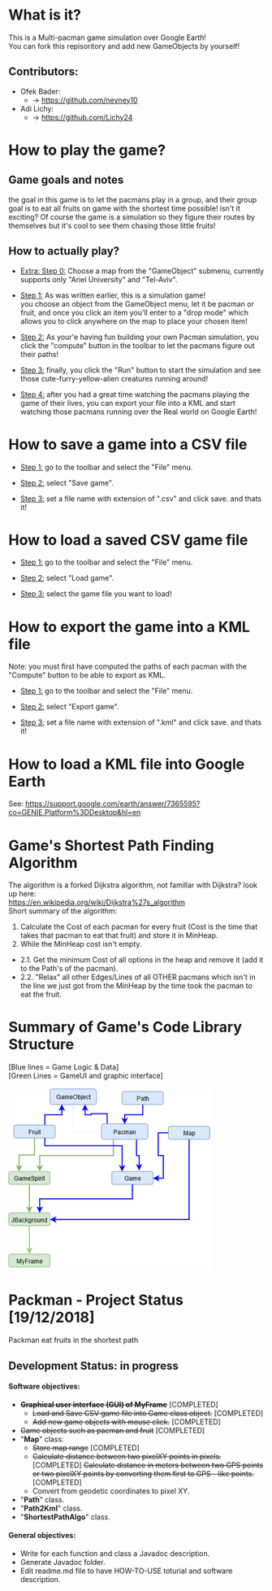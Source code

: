 

# What is it?
This is a Multi-pacman game simulation over Google Earth! <br>
You can fork this repisoritory and add new GameObjects by yourself!

## Contributors:
- Ofek Bader:
	-   -> https://github.com/neyney10
- Adi Lichy:
	-   -> https://github.com/Lichy24

# How to play the game?
## Game goals and notes
the goal in this game is to let the pacmans play in a group, and their group goal is to eat all fruits on game with the shortest time possible! isn't it exciting?
Of course the game is a simulation so they figure their routes by themselves but it's cool to see them chasing those little fruits!

## How to actually play?
- <u>Extra: Step 0:</u> Choose a map from the "GameObject" submenu, currently supports only "Ariel University" and "Tel-Aviv".
- <u>Step 1:</u> As was written earlier, this is a simulation game! <br>
you choose an object from the GameObject menu, let it be pacman or fruit, and once you click an item you'll enter to a "drop mode" which allows you to click anywhere on the map to place your chosen item!  <br>

- <u>Step 2:</u> As your'e having fun building your own Pacman simulation, you click the "compute" button in the toolbar to let the pacmans figure out their paths! <br>

- <u>Step 3:</u> finally, you click the "Run" button to start the simulation and see those cute-furry-yellow-alien creatures running around! <br>

- <u>Step 4:</u> after you had a great time watching the pacmans playing the game of their lives, you can export your file into a KML and start watching those pacmans running over the Real world on Google Earth!
# How to save a game into a CSV file
- <u>Step 1:</u> go to the toolbar and select the "File" menu. <br>

- <u>Step 2:</u> select "Save game". <br>

- <u>Step 3:</u> set a file name with extension of ".csv" and click save. and thats it!
# How to load a saved CSV game file
- <u>Step 1:</u> go to the toolbar and select the "File" menu. <br>

- <u>Step 2:</u> select "Load game". <br>

- <u>Step 3:</u> select the game file you want to load!
# How to export the game into a KML file
Note: you must first have computed the paths of each pacman with the "Compute" button to be able to export as KML.
- <u>Step 1:</u> go to the toolbar and select the "File" menu. <br>

- <u>Step 2:</u> select "Export game". <br>

- <u>Step 3:</u> set a file name with extension of ".kml" and click save. and thats it!
# How to load a KML file into Google Earth
See: https://support.google.com/earth/answer/7365595?co=GENIE.Platform%3DDesktop&hl=en
# Game's Shortest Path Finding Algorithm
The algorithm is a forked Dijkstra algorithm, not famillar with Dijkstra? look up here:<br>
https://en.wikipedia.org/wiki/Dijkstra%27s_algorithm <br>
Short summary of the algorithm: <br>
1. Calculate the Cost of each pacman for every fruit (Cost is the time that takes that pacman to eat that fruit) and store it in MinHeap.
2. While the MinHeap cost isn't empty.
- 2.1. Get the minimum Cost of all options in the heap and remove it (add it to the Path's of the pacman).
- 2.2. "Relax" all other Edges/Lines of all OTHER pacmans which isn't in the line we just got from the MinHeap by the time took the pacman to eat the fruit.


# Summary of Game's Code Library Structure
[Blue lines = Game Logic & Data] <br>
[Green Lines = GameUI and graphic interface]
<br> <br>
![alt text](Other/GitHubMedia/SystemStructure.png)
# Packman - Project Status [19/12/2018]
Packman eat fruits in the shortest path

## Development Status: in progress 
#### Software objectives:
- ~~**Graphical user interface (GUI) of MyFrame**~~ [COMPLETED]
	- ~~Load and Save CSV game file into Game class object.~~ [COMPLETED]
	- ~~Add new game objects with mouse click.~~ [COMPLETED]
-  ~~Game objects such as pacman and fruit~~ [COMPLETED]
- "**Map**" class:
	- ~~Store map range~~ [COMPLETED]
	- ~~Calculate distance between two pixelXY points in pixels.~~[COMPLETED]
	 ~~Calculate distance in meters between two GPS points or two pixelXY points by converting them first to GPS - like points.~~ [COMPLETED]
	- Convert from geodetic coordinates to pixel XY.
- "**Path**" class.
- "**Path2Kml**" class.
-	"**ShortestPathAlgo**" class.

#### General objectives:
- Write for each function and class a Javadoc description.
- Generate Javadoc folder.
- Edit readme.md file to have HOW-TO-USE toturial and software description.
